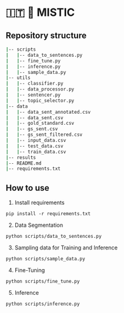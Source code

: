 # :it: :hospital: MISTIC


## Repository structure 

```bash
|-- scripts
|   |-- data_to_sentences.py
|   |-- fine_tune.py
|   |-- inference.py
|   |-- sample_data.py
|-- utils
|   |-- classifier.py
|   |-- data_processor.py
|   |-- sentencer.py
|   |-- topic_selector.py
|-- data
|   |-- data_sent_annotated.csv
|   |-- data_sent.csv
|   |-- gold_standard.csv
|   |-- gs_sent.csv
|   |-- gs_sent_filtered.csv
|   |-- input_data.csv
|   |-- test_data.csv
|   |-- train_data.csv
|-- results
|-- README.md
|-- requirements.txt
```

## How to use

1. Install requirements

```
pip install -r requirements.txt
```

2. Data Segmentation

```
python scripts/data_to_sentences.py
```

3. Sampling data for Training and Inference

```
python scripts/sample_data.py
```

4. Fine-Tuning

```
python scripts/fine_tune.py
```
5. Inference

```
python scripts/inference.py
```





